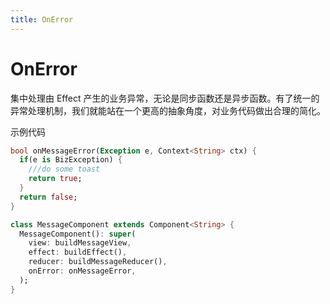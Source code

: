 ```yaml
---
title: OnError
---
```


# OnError

集中处理由 Effect 产生的业务异常，无论是同步函数还是异步函数。有了统一的异常处理机制，我们就能站在一个更高的抽象角度，对业务代码做出合理的简化。

示例代码

```dart
bool onMessageError(Exception e, Context<String> ctx) {
  if(e is BizException) {
    ///do some toast
    return true;
  }
  return false;
}

class MessageComponent extends Component<String> {
  MessageComponent(): super(
    view: buildMessageView,
    effect: buildEffect(),
    reducer: buildMessageReducer(),
    onError: onMessageError,
  );
}
```